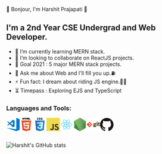 👋 Bonjour, I'm Harshit Prajapati 👋
<!--
**harshit-prajapati/harshit-prajapati** is a ✨ _special_ ✨ repository because its `README.md` (this file) appears on your GitHub profile.
 
Here are some ideas to get you started: -->
## I'm a 2nd Year CSE Undergrad and Web Developer.

- 🌱 I’m currently learning MERN stack.
- 👯 I’m looking to collaborate on ReactJS projects.
- 🎯 Goal 2021 : 5 major MERN stack projects.
- 💬 Ask me about Web and I'll fill you up.⛽️
- ⚡ Fun fact: I dream about riding JS engine.🧑‍💻
- ⏳ Timepass : Exploring EJS and TypeScript

### Languages and Tools:

<img align="left" alt="Visual Studio Code" width="36px" src="https://raw.githubusercontent.com/github/explore/80688e429a7d4ef2fca1e82350fe8e3517d3494d/topics/visual-studio-code/visual-studio-code.png" />
<img align="left" alt="HTML5" width="36px" src="https://raw.githubusercontent.com/github/explore/80688e429a7d4ef2fca1e82350fe8e3517d3494d/topics/html/html.png" />
<img align="left" alt="CSS3" width="36px" src="https://raw.githubusercontent.com/github/explore/80688e429a7d4ef2fca1e82350fe8e3517d3494d/topics/css/css.png" />
<img align="left" alt="JavaScript" width="36px" src="https://raw.githubusercontent.com/github/explore/80688e429a7d4ef2fca1e82350fe8e3517d3494d/topics/javascript/javascript.png" />
<img align="left" alt="React" width="36px" src="https://raw.githubusercontent.com/github/explore/80688e429a7d4ef2fca1e82350fe8e3517d3494d/topics/react/react.png" />
<img align="left" alt="Node.js" width="36px" src="https://raw.githubusercontent.com/github/explore/80688e429a7d4ef2fca1e82350fe8e3517d3494d/topics/nodejs/nodejs.png" />
<img align="left" alt="Git" width="36px" src="https://raw.githubusercontent.com/github/explore/80688e429a7d4ef2fca1e82350fe8e3517d3494d/topics/git/git.png" />
<img align="left" alt="GitHub" width="36px" src="https://raw.githubusercontent.com/github/explore/78df643247d429f6cc873026c0622819ad797942/topics/github/github.png" />
<br>
<br>
<br>

![Harshit's GitHub stats](https://github-readme-stats.vercel.app/api?username=harshit-prajapati&theme=dark&show_cons=true&hide=issues,contribs,prs)
